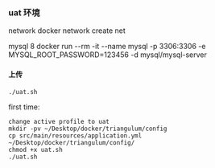 ### uat 环境
network
docker network create net

mysql 8
docker run --rm -it --name mysql -p 3306:3306 -e MYSQL_ROOT_PASSWORD=123456 -d mysql/mysql-server

#### 上传
```
./uat.sh
```
first time:
```
change active profile to uat
mkdir -pv ~/Desktop/docker/triangulum/config
cp src/main/resources/application.yml ~/Desktop/docker/triangulum/config/
chmod +x uat.sh
./uat.sh
```
